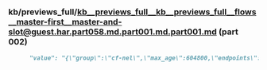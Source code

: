 ### kb/previews_full/kb__previews_full__kb__previews_full__flows__master-first__master-and-slot@guest.har.part058.md.part001.md.part001.md (part 002)

```md
      "value": "{\"group\":\"cf-nel\",\"max_age\":604800,\"endpoints\":[{\"url\":\"https://a.nel.cloudflare.com/report/v4?s=oxo
```

```
